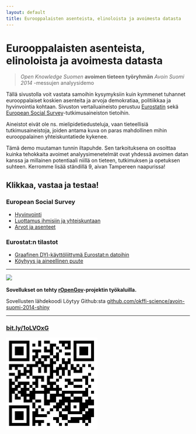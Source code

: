 ```yaml
---
layout: default
title: Eurooppalaisten asenteista, elinoloista ja avoimesta datasta
---
```



# Eurooppalaisten asenteista, elinoloista ja avoimesta datasta

>*Open Knowledge Suomen* **avoimen tieteen työryhmän** *Avoin Suomi 2014* -messujen analyysidemo

Tällä sivustolla voit vastata samoihin kysymyksiin kuin kymmenet tuhannet eurooppalaiset koskien asenteita ja arvoja demokratiaa, politiikkaa ja hyvinvointia kohtaan. Sivuston vertailuaineisto perustuu [Eurostatin](http://epp.eurostat.ec.europa.eu/portal/page/portal/eurostat/home) sekä [European Social Survey](http://www.europeansocialsurvey.org/)-tutkimusaineiston tietoihin.

Aineistot eivät ole ns. mielipidetiedusteluja, vaan tieteellisiä tutkimusaineistoja, joiden antama kuva on paras mahdollinen mihin eurooppalainen yhteiskuntatiede kykenee. 

Tämä demo muutaman tunnin iltapuhde. Sen tarkoituksena on osoittaa kuinka tehokkaita avoimet analyysimenetelmät ovat yhdessä avoimen datan kanssa ja millainen potentiaali niillä on tieteen, tutkimuksen ja opetuksen suhteen. Kerromme lisää ständillä 9, aivan Tampereen naapurissa!


## Klikkaa, vastaa ja testaa!

### European Social Survey

- [Hyvinvointi](https://muuankarski.shinyapps.io/avoin-suomi-2014-shiny/ess_hyvinvointi.Rmd)
- [Luottamus ihmisiin ja yhteiskuntaan](https://muuankarski.shinyapps.io/avoin-suomi-2014-shiny/ess_luottamus.Rmd)
- [Arvot ja asenteet](https://muuankarski.shinyapps.io/avoin-suomi-2014-shiny/ess_arvot.Rmd)

### Eurostat:n tilastot

- [Graafinen DYI-käyttöliittymä Eurostat:n datoihin](https://muuankarski.shinyapps.io/avoin-suomi-2014-shiny/eurostat_alueet.Rmd)
- [Köyhyys ja aineellinen puute](https://muuankarski.shinyapps.io/avoin-suomi-2014-shiny/eurostat_koyhyys.Rmd)

***

![](http://ropengov.github.io/images/logo.png)

**Sovellukset on tehty [rOpenGov](http://ropengov.github.io/)-projektin työkaluilla.**

Sovellusten lähdekoodi Löytyy Github:sta [github.com/okffi-science/avoin-suomi-2014-shiny](https://github.com/okffi-science/avoin-suomi-2014-shiny)


***


### [bit.ly/1oLVOxG](http://bit.ly/1oLVOxG)

![](qr/qrcode.png)




<!--

- [Aluiden taloudellinen kehitys](https://muuankarski.shinyapps.io/avoin-suomi-2014-shiny/eurostat_alueet.Rmd)

### Maatason indikaattoreita sosiaalipolitiikasta ja hyvinvoinnista

Tällä härvelillä voit laskea korrelaatioita sekä piirtää aikasarjoja ja karttoja yli tuhannesta (1000) [Quality of Government](http://www.qog.pol.gu.se/)-instituutin *avoimesta* [Social Policy](http://www.qog.pol.gu.se/data/datadownloads/qogsocialpolicydata/)-datasta löytyvästä indikaattorista.

- [Correlation gadget on Quality of Govenment data - Social Policy data](http://glimmer.rstudio.com/muuankarski/QogSocPol/)


***




-->